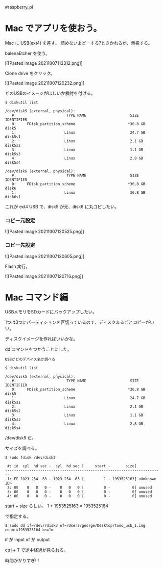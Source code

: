 #raspberry_pi 

# Mac  でアプリを使おう。

Mac に USB(ext4) を差す。
読めないよどーする?ときかれるが、無視する。

balenaEtcher を使う。

![[Pasted image 20211007113312.png]]

Clone drive をクリック。

![[Pasted image 20211007120232.png]]

どのUSBのイメージがほしいか検討を付ける。

```shell
$ diskutil list

/dev/disk5 (external, physical):
   #:                       TYPE NAME                    SIZE       IDENTIFIER
   0:     FDisk_partition_scheme                        *30.8 GB    disk5
   1:                      Linux                         24.7 GB    disk5s1
   2:                      Linux                         2.1 GB     disk5s2
   3:                      Linux                         1.1 GB     disk5s3
   4:                      Linux                         2.8 GB     disk5s4

/dev/disk6 (external, physical):
   #:                       TYPE NAME                    SIZE       IDENTIFIER
   0:     FDisk_partition_scheme                        *30.8 GB    disk6
   1:                      Linux                         30.8 GB    disk6s1
```

これが ext4 USB で、disk5 が元、disk6 に丸コピしたい。

### コピー元設定

![[Pasted image 20211007120525.png]]

### コピー先設定

![[Pasted image 20211007120605.png]]

Flash 実行。

![[Pasted image 20211007120716.png]]

# Mac コマンド編

USBメモリをSDカードにバックアップしたい。

1つは3つにパーティションを区切っているので、ディスクまるごとコピーがいい。

ディスクイメージを作ればいいかな。

dd コマンドをつかうことにした。
```shell
USBがどのデバイス名か調べる

$ diskutil list

/dev/disk5 (external, physical):
   #:                       TYPE NAME                    SIZE       IDENTIFIER
   0:     FDisk_partition_scheme                        *30.8 GB    disk5
   1:                      Linux                         24.7 GB    disk5s1
   2:                      Linux                         2.1 GB     disk5s2
   3:                      Linux                         1.1 GB     disk5s3
   4:                      Linux                         2.8 GB     disk5s4
```

/dev/disk5 だ。

サイズを調べる。
```shell
$ sudo fdisk /dev/disk3

 #: id  cyl  hd sec -  cyl  hd sec [     start -       size]
------------------------------------------------------------------------
 1: EE 1023 254  63 - 1023 254  63 [         1 - 1953525163] <Unknown ID>
 2: 00    0   0   0 -    0   0   0 [         0 -          0] unused
 3: 00    0   0   0 -    0   0   0 [         0 -          0] unused
 4: 00    0   0   0 -    0   0   0 [         0 -          0] unused
 ```
 
 start + size らしい。
 1 + 1953525163 = 1953525164
 
 で指定する。
 
```shell
$ sudo dd if=/dev/rdisk3 of=/Users/george/Desktop/tono_usb_1.img count=1953525164 bs=1m

```

if が input
of が output

ctrl + T で途中経過が見られる。

時間かかりすぎ!!!


